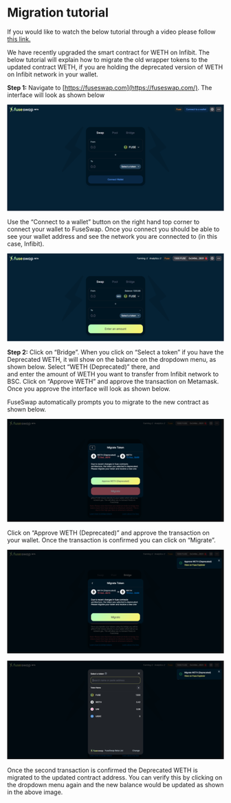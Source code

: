 # Migration tutorial

If you would like to watch the below tutorial through a video please follow [this link.](https://www.youtube.com/watch?v=lAT2RAH7t1Q)

We have recently upgraded the smart contract for WETH on Infibit. The below tutorial will explain how to migrate the old wrapper tokens to the updated contract WETH, if you are holding the deprecated version of WETH on Infibit network in your wallet.

**Step 1:** Navigate to [https://fuseswap.com](https://fuseswap.com/). The interface will look as shown below

![](../.gitbook/assets/0%20%2811%29.png)

Use the “Connect to a wallet” button on the right hand top corner to connect your wallet to FuseSwap. Once you connect you should be able to see your wallet address and see the network you are connected to \(in this case, Infibit\).

![](../.gitbook/assets/1%20%2813%29.png)

**Step 2:** Click on “Bridge”. When you click on “Select a token” if you have the Deprecated WETH, it will show on the balance on the dropdown menu, as shown below. Select “WETH \(Deprecated\)” there, and  
and enter the amount of WETH you want to transfer from Infibit network to BSC. Click on “Approve WETH” and approve the transaction on Metamask. Once you approve the interface will look as shown below.

FuseSwap automatically prompts you to migrate to the new contract as shown below.

![](../.gitbook/assets/3%20%2813%29.png)

Click on “Approve WETH \(Deprecated\)” and approve the transaction on your wallet. Once the transaction is confirmed you can click on “Migrate”.

![](../.gitbook/assets/4%20%2813%29.png)

![](../.gitbook/assets/5%20%289%29.png)

Once the second transaction is confirmed the Deprecated WETH is migrated to the updated contract address. You can verify this by clicking on the dropdown menu again and the new balance would be updated as shown in the above image.

